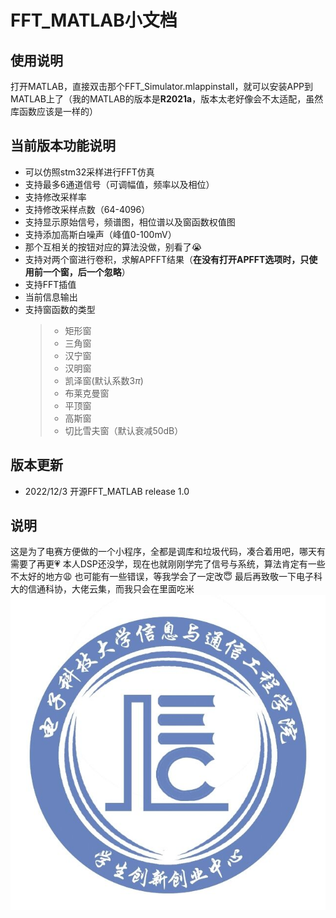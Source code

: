 # FFT_MATLAB小文档
## 使用说明
打开MATLAB，直接双击那个FFT_Simulator.mlappinstall，就可以安装APP到MATLAB上了（我的MATLAB的版本是**R2021a**，版本太老好像会不太适配，虽然库函数应该是一样的）
## 当前版本功能说明
+ 可以仿照stm32采样进行FFT仿真
+ 支持最多6通道信号（可调幅值，频率以及相位）
+ 支持修改采样率
+ 支持修改采样点数（64-4096）
+ 支持显示原始信号，频谱图，相位谱以及窗函数权值图
+ 支持添加高斯白噪声（峰值0-100mV）
+ 那个互相关的按钮对应的算法没做，别看了:sob:
+ 支持对两个窗进行卷积，求解APFFT结果（**在没有打开APFFT选项时，只使用前一个窗，后一个忽略**）
+ 支持FFT插值
+ 当前信息输出
+ 支持窗函数的类型
    > * 矩形窗
    > * 三角窗
    > * 汉宁窗
    > * 汉明窗
    > * 凯泽窗(默认系数3$\pi$)
    > * 布莱克曼窗
    > * 平顶窗
    > * 高斯窗
    > * 切比雪夫窗（默认衰减50dB）

## 版本更新
+ 2022/12/3 开源FFT_MATLAB release 1.0

## 说明
这是为了电赛方便做的一个小程序，全都是调库和垃圾代码，凑合着用吧，哪天有需要了再更:heartpulse:
本人DSP还没学，现在也就刚刚学完了信号与系统，算法肯定有一些不太好的地方:weary:
也可能有一些错误，等我学会了一定改:innocent:
最后再致敬一下电子科大的信通科协，大佬云集，而我只会在里面吃米
![I love it](pic/信通科协.jpg)